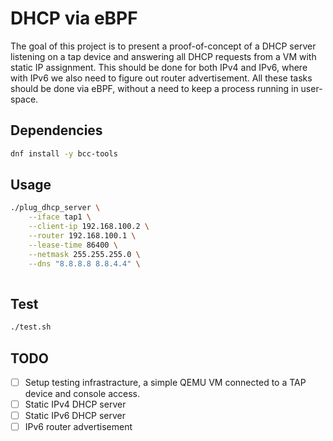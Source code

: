 # DHCP via eBPF

The goal of this project is to present a proof-of-concept of a DHCP server
listening on a tap device and answering all DHCP requests from a VM with static
IP assignment. This should be done for both IPv4 and IPv6, where with IPv6 we
also need to figure out router advertisement. All these tasks should be done via
eBPF, without a need to keep a process running in user-space.

## Dependencies

```bash
dnf install -y bcc-tools
```

## Usage

```bash
./plug_dhcp_server \
    --iface tap1 \
    --client-ip 192.168.100.2 \
    --router 192.168.100.1 \
    --lease-time 86400 \
    --netmask 255.255.255.0 \
    --dns "8.8.8.8 8.8.4.4" \
    
```

## Test

```bash
./test.sh
```

## TODO

- [ ] Setup testing infrastracture, a simple QEMU VM connected to a TAP device
      and console access.
- [ ] Static IPv4 DHCP server
- [ ] Static IPv6 DHCP server
- [ ] IPv6 router advertisement

